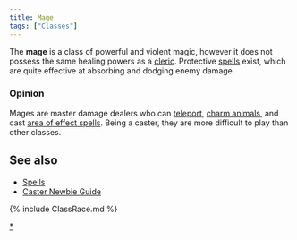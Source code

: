 ```yaml
---
title: Mage
tags: ["Classes"]
---
```

The **mage** is a class of powerful and violent magic, however it does
not possess the same healing powers as a [cleric](cleric "wikilink").
Protective [spells](spell "wikilink") exist, which are quite effective
at absorbing and dodging enemy damage.

### Opinion

Mages are master damage dealers who can [teleport](teleport "wikilink"),
[charm animals](charm "wikilink"), and cast [area of effect
spells](earthquake "wikilink"). Being a caster, they are more difficult
to play than other classes.

## See also

- [Spells](Spell "wikilink")
- [Caster Newbie
  Guide](Alweon%27s_Versatile_Caster_Newbie_Guide "wikilink")

{% include ClassRace.md %}

[\*](Category:_Mage "wikilink")